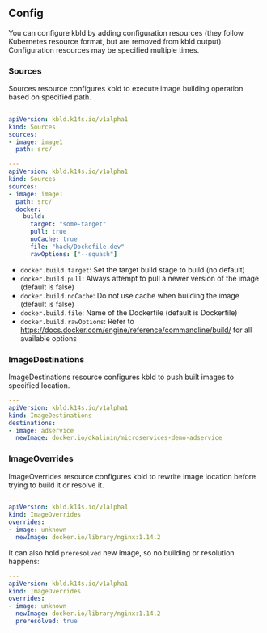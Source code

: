 ## Config

You can configure kbld by adding configuration resources (they follow Kubernetes resource format, but are removed from kbld output). Configuration resources may be specified multiple times.

### Sources

Sources resource configures kbld to execute image building operation based on specified path.

```yaml
---
apiVersion: kbld.k14s.io/v1alpha1
kind: Sources
sources:
- image: image1
  path: src/
```

```yaml
---
apiVersion: kbld.k14s.io/v1alpha1
kind: Sources
sources:
- image: image1
  path: src/
  docker:
    build:
      target: "some-target"
      pull: true
      noCache: true
      file: "hack/Dockefile.dev"
      rawOptions: ["--squash"]
```

- `docker.build.target`: Set the target build stage to build (no default)
- `docker.build.pull`: Always attempt to pull a newer version of the image (default is false)
- `docker.build.noCache`: Do not use cache when building the image (default is false)
- `docker.build.file`: Name of the Dockerfile (default is Dockerfile)
- `docker.build.rawOptions`: Refer to https://docs.docker.com/engine/reference/commandline/build/ for all available options

### ImageDestinations

ImageDestinations resource configures kbld to push built images to specified location.

```yaml
---
apiVersion: kbld.k14s.io/v1alpha1
kind: ImageDestinations
destinations:
- image: adservice
  newImage: docker.io/dkalinin/microservices-demo-adservice
```

### ImageOverrides

ImageOverrides resource configures kbld to rewrite image location before trying to build it or resolve it.

```yaml
---
apiVersion: kbld.k14s.io/v1alpha1
kind: ImageOverrides
overrides:
- image: unknown
  newImage: docker.io/library/nginx:1.14.2
```

It can also hold `preresolved` new image, so no building or resolution happens:

```yaml
---
apiVersion: kbld.k14s.io/v1alpha1
kind: ImageOverrides
overrides:
- image: unknown
  newImage: docker.io/library/nginx:1.14.2
  preresolved: true
```
